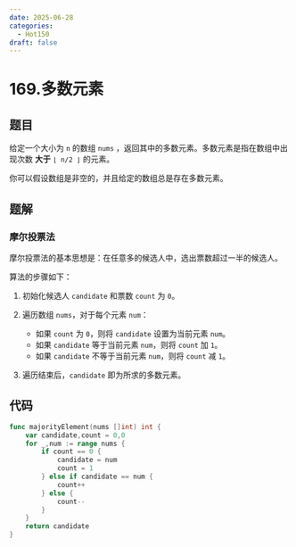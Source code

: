 ```yaml
---
date: 2025-06-28
categories:
  - Hot150
draft: false
---
```


# 169.多数元素

## 题目

给定一个大小为 `n` 的数组 `nums` ，返回其中的多数元素。多数元素是指在数组中出现次数 **大于** `⌊ n/2 ⌋` 的元素。

你可以假设数组是非空的，并且给定的数组总是存在多数元素。

<!-- more -->

## 题解

### 摩尔投票法

摩尔投票法的基本思想是：在任意多的候选人中，选出票数超过一半的候选人。

算法的步骤如下：

1. 初始化候选人 `candidate` 和票数 `count` 为 `0`。
2. 遍历数组 `nums`，对于每个元素 `num`：
    - 如果 `count` 为 `0`，则将 `candidate` 设置为当前元素 `num`。
    - 如果 `candidate` 等于当前元素 `num`，则将 `count` 加 `1`。
    - 如果 `candidate` 不等于当前元素 `num`，则将 `count` 减 `1`。

3. 遍历结束后，`candidate` 即为所求的多数元素。

## 代码

```go
func majorityElement(nums []int) int {
    var candidate,count = 0,0
    for _,num := range nums {
        if count == 0 {
            candidate = num
            count = 1
        } else if candidate == num {
            count++
        } else {
            count--
        }
    }
    return candidate
}
```